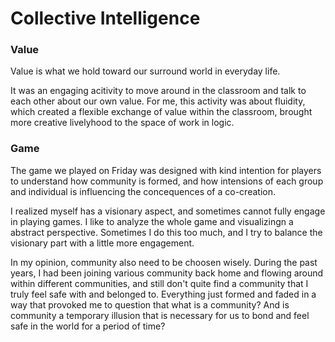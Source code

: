 # Collective Intelligence

### Value

Value is what we hold toward our surround world in everyday life.&#x20;

It was an engaging acitivity to move around in the classroom and talk to each other about our own value. For me, this activity was about fluidity, which created a flexible exchange of value within the classroom, brought more creative livelyhood to the space of work in logic.&#x20;

### Game

The game we played on Friday was designed with kind intention for players to understand how community is formed, and how intensions of each group and individual is influencing the concequences of a co-creation.&#x20;

I realized myself has a visionary aspect, and sometimes cannot fully engage in playing games. I like to analyze the whole game and visualizingn a abstract perspective. Sometimes I do this too much, and I try to balance the visionary part with a little more engagement.&#x20;

In my opinion, community also need to be choosen wisely. During the past years, I had been joining various community back home and flowing around within different communities, and still don't quite find a community that I truly feel safe with and belonged to. Everything just formed and faded in a way that provoked me to question that what is a community? And is community a temporary illusion that is necessary for us to bond and feel safe in the world for a period of time?

